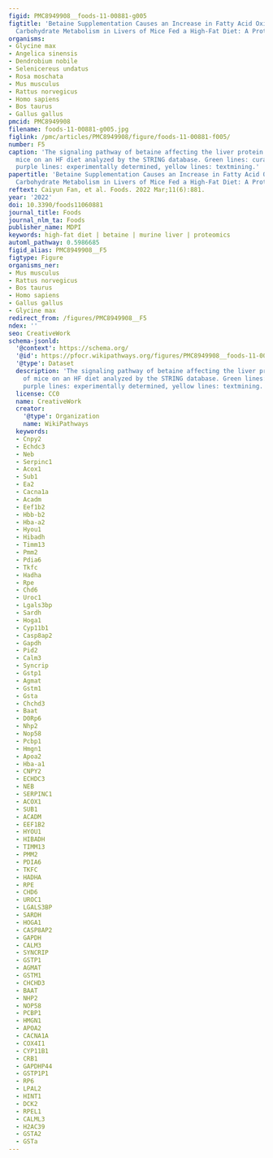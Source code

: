 ```yaml
---
figid: PMC8949908__foods-11-00881-g005
figtitle: 'Betaine Supplementation Causes an Increase in Fatty Acid Oxidation and
  Carbohydrate Metabolism in Livers of Mice Fed a High-Fat Diet: A Proteomic Analysis'
organisms:
- Glycine max
- Angelica sinensis
- Dendrobium nobile
- Selenicereus undatus
- Rosa moschata
- Mus musculus
- Rattus norvegicus
- Homo sapiens
- Bos taurus
- Gallus gallus
pmcid: PMC8949908
filename: foods-11-00881-g005.jpg
figlink: /pmc/articles/PMC8949908/figure/foods-11-00881-f005/
number: F5
caption: 'The signaling pathway of betaine affecting the liver protein profile of
  mice on an HF diet analyzed by the STRING database. Green lines: curated databases,
  purple lines: experimentally determined, yellow lines: textmining.'
papertitle: 'Betaine Supplementation Causes an Increase in Fatty Acid Oxidation and
  Carbohydrate Metabolism in Livers of Mice Fed a High-Fat Diet: A Proteomic Analysis.'
reftext: Caiyun Fan, et al. Foods. 2022 Mar;11(6):881.
year: '2022'
doi: 10.3390/foods11060881
journal_title: Foods
journal_nlm_ta: Foods
publisher_name: MDPI
keywords: high-fat diet | betaine | murine liver | proteomics
automl_pathway: 0.5986685
figid_alias: PMC8949908__F5
figtype: Figure
organisms_ner:
- Mus musculus
- Rattus norvegicus
- Bos taurus
- Homo sapiens
- Gallus gallus
- Glycine max
redirect_from: /figures/PMC8949908__F5
ndex: ''
seo: CreativeWork
schema-jsonld:
  '@context': https://schema.org/
  '@id': https://pfocr.wikipathways.org/figures/PMC8949908__foods-11-00881-g005.html
  '@type': Dataset
  description: 'The signaling pathway of betaine affecting the liver protein profile
    of mice on an HF diet analyzed by the STRING database. Green lines: curated databases,
    purple lines: experimentally determined, yellow lines: textmining.'
  license: CC0
  name: CreativeWork
  creator:
    '@type': Organization
    name: WikiPathways
  keywords:
  - Cnpy2
  - Echdc3
  - Neb
  - Serpinc1
  - Acox1
  - Sub1
  - Ea2
  - Cacna1a
  - Acadm
  - Eef1b2
  - Hbb-b2
  - Hba-a2
  - Hyou1
  - Hibadh
  - Timm13
  - Pmm2
  - Pdia6
  - Tkfc
  - Hadha
  - Rpe
  - Chd6
  - Uroc1
  - Lgals3bp
  - Sardh
  - Hoga1
  - Cyp11b1
  - Casp8ap2
  - Gapdh
  - Pid2
  - Calm3
  - Syncrip
  - Gstp1
  - Agmat
  - Gstm1
  - Gsta
  - Chchd3
  - Baat
  - D0Rp6
  - Nhp2
  - Nop58
  - Pcbp1
  - Hmgn1
  - Apoa2
  - Hba-a1
  - CNPY2
  - ECHDC3
  - NEB
  - SERPINC1
  - ACOX1
  - SUB1
  - ACADM
  - EEF1B2
  - HYOU1
  - HIBADH
  - TIMM13
  - PMM2
  - PDIA6
  - TKFC
  - HADHA
  - RPE
  - CHD6
  - UROC1
  - LGALS3BP
  - SARDH
  - HOGA1
  - CASP8AP2
  - GAPDH
  - CALM3
  - SYNCRIP
  - GSTP1
  - AGMAT
  - GSTM1
  - CHCHD3
  - BAAT
  - NHP2
  - NOP58
  - PCBP1
  - HMGN1
  - APOA2
  - CACNA1A
  - COX4I1
  - CYP11B1
  - CRB1
  - GAPDHP44
  - GSTP1P1
  - RP6
  - LPAL2
  - HINT1
  - DCK2
  - RPEL1
  - CALML3
  - H2AC39
  - GSTA2
  - GSTa
---
```

